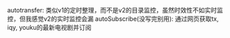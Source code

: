 autotransfer: 类似v1的定时整理，而不是v2的目录监控，虽然时效性不如实时监控，但我感觉v2的实时监控会漏
autoSubscribe(没写完别用): 通过网页获取tx, iqy, youku的最新电视剧并订阅